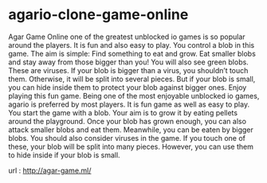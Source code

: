 # agario-clone-game-online
Agar Game Online one of the greatest unblocked io games is so popular around the players. It is fun and also easy to play. You control a blob in this game. The aim is simple: Find something to eat and grow. Eat smaller blobs and stay away from those bigger than you! You will also see green blobs. These are viruses. If your blob is bigger than a virus, you shouldn’t touch them. Otherwise, it will be split into several pieces. But if your blob is small, you can hide inside them to protect your blob against bigger ones. Enjoy playing this fun game. Being one of the most enjoyable unblocked io games, agario is preferred by most players. It is fun game as well as easy to play. You start the game with a blob. Your aim is to grow it by eating pellets around the playground. Once your blob has grown enough, you can also attack smaller blobs and eat them. Meanwhile, you can be eaten by bigger blobs. You should also consider viruses in the game. If you touch one of these, your blob will be split into many pieces. However, you can use them to hide inside if your blob is small.

url : http://agar-game.ml/
